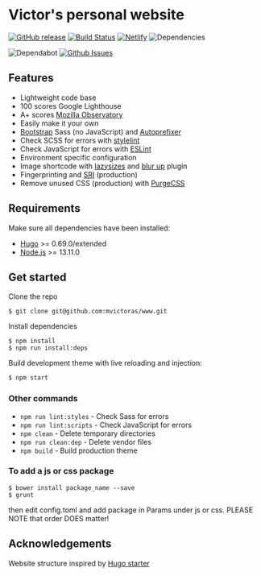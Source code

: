 # Victor's personal website

[![GitHub release](https://img.shields.io/github/release/mvictoras/www.svg)](https://github.com/mvictoras/www/releases)
[![Build Status](https://img.shields.io/circleci/build/gh/mvictoras/www?token=37891ab0d63aeb4d4963af2cc20533c3e6a4ca00)](https://circleci.com/gh/mvictoras/www)
[![Netlify](https://img.shields.io/netlify/f4ee6127-6b8e-4780-a7b5-d9d63d396e83)](https://dazzling-haibt-c41dcb.netlify.app/)
![Dependencies](https://img.shields.io/librariesio/github/mvictoras/www)

![Dependabot](https://badgen.net/dependabot/thepracticaldev/dev.to?icon=dependabot)
[![Github Issues](https://badgen.net/github/open-issues/mvictoras/www)](https://github.com/mvictoras/www/issues)

## Features
- Lightweight code base
- 100 scores Google Lighthouse
- A+ scores [Mozilla Observatory](https://observatory.mozilla.org/)
- Easily make it your own
- [Bootstrap](https://getbootstrap.com/docs/4.4/getting-started/download/#source-files) Sass (no JavaScript) and [Autoprefixer](https://github.com/postcss/autoprefixer)
- Check SCSS for errors with [stylelint](https://stylelint.io/)
- Check JavaScript for errors with [ESLint](https://eslint.org/)
- Environment specific configuration
- Image shortcode with [lazysizes](https://github.com/aFarkas/lazysizes) and [blur up](https://github.com/aFarkas/lazysizes/tree/master/plugins/blur-up) plugin
- Fingerprinting and [SRI](https://developer.mozilla.org/en-US/docs/Web/Security/Subresource_Integrity) (production)
- Remove unused CSS (production) with [PurgeCSS](https://github.com/FullHuman/purgecss)

## Requirements

Make sure all dependencies have been installed:

- [Hugo](https://gohugo.io/) >= 0.69.0/extended
- [Node.js](https://nodejs.org/) >= 13.11.0

## Get started

Clone the repo

```
$ git clone git@github.com:mvictoras/www.git
```

Install dependencies

```
$ npm install
$ npm run install:deps
```
Build development theme with live reloading and injection:

```bash
$ npm start
```

### Other commands
- `npm run lint:styles` - Check Sass for errors
- `npm run lint:scripts` - Check JavaScript for errors
- `npm clean` - Delete temporary directories
- `npm run clean:dep` - Delete vendor files
- `npm build` - Build production theme

### To add a js or css package
```
$ bower install package_name --save
$ grunt
```
then edit config.toml and add package in Params under js or css.
PLEASE NOTE that order DOES matter!

## Acknowledgements

Website structure inspired by [Hugo starter](https://github.com/h-enk/hyas)
